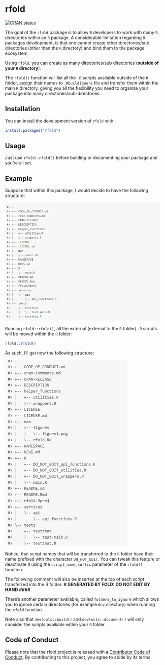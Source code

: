
<!-- README.md is generated from README.Rmd. Please edit that file -->

# rfold

<!-- badges: start -->
[![CRAN status](https://www.r-pkg.org/badges/version/rfold)](https://CRAN.R-project.org/package=rfold)
<!-- badges: end -->

The goal of the `rfold` package is to allow `R` developers to work with
many `R` directories within an `R` package. A considerable limitation
regarding `R` packages development, is that one cannot create other
directories/sub directories (other than the `R` directory) and bind them
to the package ecosystem.

Using `rfold`, you can create as many directories/sub directories
(**outside of your `R` directory**).

The `rfold()` function will list all the `.R` scripts available outside
of the `R` folder, assign their names to `.Rbuildignore` file and
transfer them within the main `R` directory, giving you all the
flexibility you need to organize your package into many
directories/sub-directories.

## Installation

You can install the development version of `rfold` with:

``` r
install.packages("rfold")
```

## Usage

Just use `rfold::rfold()` before building or documenting your package
and you’re all set.

## Example

Suppose that within this package, I would decide to have the following
structure:

![](man/figures/figure1.png)

Running `rfold::rfold()`, all the external (external to the `R` folder)
`.R` scripts will be moved within the `R` folder:

``` r
rfold::rfold()
```

As such, I’ll get now the following structure:

![](man/figures/figure2.png)

Notice, that script names that will be transferred to the `R` folder
have their name prefixed with the character `DO_NOT_EDIT`. You can tweak
this feature or deactivate it using the `script_name_suffix` parameter
of the `rfold()` function.

The following comment will also be inserted at the top of each script
transferred into the R folder: **\# GENERATED BY FOLD: DO NOT EDIT BY
HAND \####**

There’s another parameter available, called `folders_to_ignore` which
allows you to ignore certain directories (for example `dev` directory)
when running the `rfold` function.

Note also that `devtools::build()` and `devtools::document()` will only
consider the scripts available within your `R` folder.

## Code of Conduct

Please note that the rfold project is released with a [Contributor Code
of
Conduct](https://contributor-covenant.org/version/2/0/CODE_OF_CONDUCT.html).
By contributing to this project, you agree to abide by its terms.

